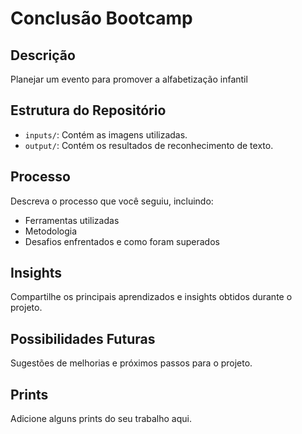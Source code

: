# Conclusão Bootcamp 

## Descrição
Planejar um evento para promover a alfabetização infantil

## Estrutura do Repositório
- `inputs/`: Contém as imagens utilizadas.
- `output/`: Contém os resultados de reconhecimento de texto.

## Processo
Descreva o processo que você seguiu, incluindo:
- Ferramentas utilizadas
- Metodologia
- Desafios enfrentados e como foram superados

## Insights
Compartilhe os principais aprendizados e insights obtidos durante o projeto.

## Possibilidades Futuras
Sugestões de melhorias e próximos passos para o projeto.

## Prints
Adicione alguns prints do seu trabalho aqui.

